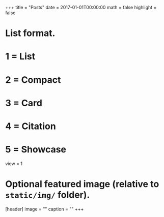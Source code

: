 +++
title = "Posts"
date = 2017-01-01T00:00:00
math = false
highlight = false

# List format.
# 1 = List
# 2 = Compact
# 3 = Card
# 4 = Citation
# 5 = Showcase
view = 1

# Optional featured image (relative to `static/img/` folder).
[header]
image = ""
caption = ""
+++

